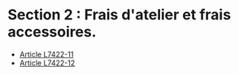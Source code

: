 # Section 2 : Frais d'atelier et frais accessoires.

* [Article L7422-11](./LEGIARTI000006904778.md)
* [Article L7422-12](./LEGIARTI000006904779.md)
